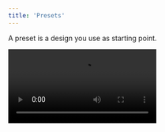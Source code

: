 ```yaml
---
title: 'Presets'
---
```


A preset is a design you use as starting point.

<Video src="https://cdn.microlink.io/docs/cards-presets.mp4" />

<Figcaption>See live demo at <Link href='https://cards.microlink.io/editor/?preset=simple&p=2gE1PD4KICA8c3R5bGUgY2hpbGRyZW49e2AgICAgCiAgICAuY29udGVudCB7CiAgICAgIGRpc3BsYXk6IGZsZXg7CiAgICAgIGp1c3RpZnktY29udGVudDogY2VudGVyOwogICAgICBhbGlnbi1pdGVtczogY2VudGVyOwogICAgICBiYWNrZ3JvdW5kOiBibGFjazsKICAgICAgY29sb3I6IHdoaXRlOwogICAgICBmbGV4LWRpcmVjdGlvbjogY29sdW1uOwogICAgfQogIGB9Lz4KICA8ZGl2IGNsYXNzTmFtZT0iY29udGVudCI-CiAgICA8aDE-e3F1ZXJ5LmhlYWRsaW5lfTwvaDE-CiAgICA8aDM-e3F1ZXJ5LmNhcHRpb259PC9oMz4KICA8L2Rpdj4KPC8-' children='Microlink Cards' />.</Figcaption>

You can see them as the minimum design piece you can feed data every time you need to create a new publication over social networks.

<Tweet tweetId={'1252534757981696000'}/>

They've been conceived to be created once and reuse forever being possible to generate infinite variations over the same piece.

The preset is encoded on the URL as `preset` query parameter. Every preset becomes a [query variables](/docs/cards/getting-started/query-variables) that defines all the data can be used.

All the presets are living in our [repository on GitHub](https://github.com/microlinkhq/cards/tree/master/src/components/presets). Make us a Pull Request for adding your preset!


